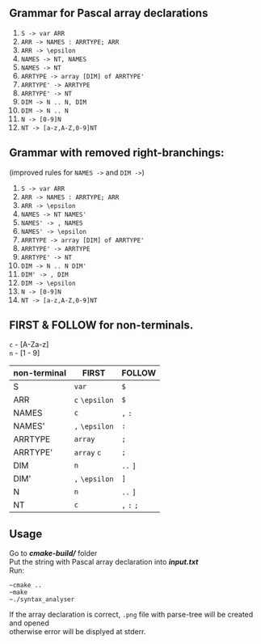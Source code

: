 ## Grammar for Pascal array declarations
1. `S -> var ARR`
2. `ARR -> NAMES : ARRTYPE; ARR`
3. `ARR -> \epsilon`
4. `NAMES -> NT, NAMES`
5. `NAMES -> NT`
6. `ARRTYPE -> array [DIM] of ARRTYPE' `
7. `ARRTYPE' -> ARRTYPE `
8. `ARRTYPE' -> NT `
9. `DIM -> N .. N, DIM `
10. `DIM -> N .. N `
11. `N -> [0-9]N `
12. `NT -> [a-z,A-Z,0-9]NT `


## Grammar with removed right-branchings:
(improved rules for `NAMES ->` and `DIM ->`)

1. `S -> var ARR`
2. `ARR -> NAMES : ARRTYPE; ARR`
3. `ARR -> \epsilon`
4. `NAMES -> NT NAMES' `
5. `NAMES' -> , NAMES`
6. `NAMES' -> \epsilon`
7. `ARRTYPE -> array [DIM] of ARRTYPE' `
8. `ARRTYPE' -> ARRTYPE `
9. `ARRTYPE' -> NT `
10. `DIM -> N .. N DIM' `
11. `DIM' -> , DIM `
12. `DIM -> \epsilon `
13. `N -> [0-9]N `
14. `NT -> [a-z,A-Z,0-9]NT `

## FIRST & FOLLOW  for non-terminals. 

`c` - [A-Za-z] <br>
`n` - [1 - 9]

non-terminal | FIRST    | FOLLOW
-----------|----------|-------
S          | `var`      |`$`
ARR         | `c` `\epsilon`     |`$`
NAMES  | `c`|`,` `:`
NAMES'    | `,` `\epsilon`     |`:`
ARRTYPE   | `array`|`;`
ARRTYPE'       | `array` `c`      |`;`
DIM       | `n`      |`..` `]`
DIM'       | `,` `\epsilon`      |`]`
N       | `n`      |`..` `]`
NT       | `c`      |`,` `:` `;`

## Usage

Go to ***cmake-build/*** folder<br>
Put the string with Pascal array declaration into ***input.txt*** <br>
Run:<br>
```
~cmake ..
~make
~./syntax_analyser
```
If the array declaration is correct, `.png` file with parse-tree will be created and opened<br>
otherwise error will be displyed at stderr.
